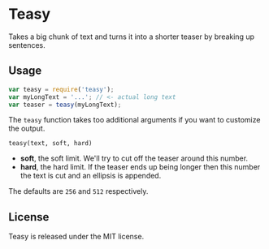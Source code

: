 # Teasy

Takes a big chunk of text and turns it into a shorter teaser by breaking up
sentences.

## Usage

```javascript
var teasy = require('teasy');
var myLongText = '...'; // <- actual long text
var teaser = teasy(myLongText);
```

The `teasy` function takes too additional arguments if you want to customize
the output.

`teasy(text, soft, hard)`

* **soft**, the soft limit. We'll try to cut off the teaser around this number.
* **hard**, the hard limit. If the teaser ends up being longer then this number
the text is cut and an ellipsis is appended.

The defaults are `256` and `512` respectively.

## License

Teasy is released under the MIT license.

